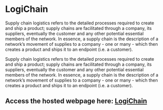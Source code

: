 # LogiChain
Supply chain logistics refers to the detailed processes required to create and ship a product; supply chains are facilitated through a company, its suppliers, eventually the customer and any other potential essential members of the network.
In essence, a supply chain is the description of a network’s movement of supplies to a company - one or many - which then creates a product and ships it to an endpoint (i.e. a customer).

Supply chain logistics refers to the detailed processes required to create and ship a product; supply chains are facilitated through a company, its suppliers, eventually the customer and any other potential essential members of the network.
In essence, a supply chain is the description of a network’s movement of supplies to a company - one or many - which then creates a product and ships it to an endpoint (i.e. a customer).

## Access the hosted webpage here: [LogiChain](https://logichain.000webhostapp.com/)
